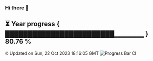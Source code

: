 ### Hi there 👋
⏳ Year progress { ████████████████████████▁▁▁▁▁▁ } 80.76 %
---
⏰ Updated on Sun, 22 Oct 2023 18:16:05 GMT
![Progress Bar CI](https://github.com/liununu/liununu/workflows/Progress%20Bar%20CI/badge.svg)
